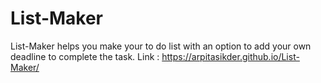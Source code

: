 # List-Maker
List-Maker helps you make your to do list with an option to add your own deadline to complete the task. Link : https://arpitasikder.github.io/List-Maker/

